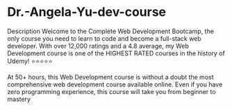 # Dr.-Angela-Yu-dev-course
Description
Welcome to the Complete Web Development Bootcamp, the only course you need to learn to code and become a full-stack web developer. With over 12,000 ratings and a 4.8 average, my Web Development course is one of the HIGHEST RATED courses in the history of Udemy! ⭐️⭐️⭐️⭐️⭐️ 

At 50+ hours, this Web Development course is without a doubt the most comprehensive web development course available online. Even if you have zero programming experience, this course will take you from beginner to mastery
